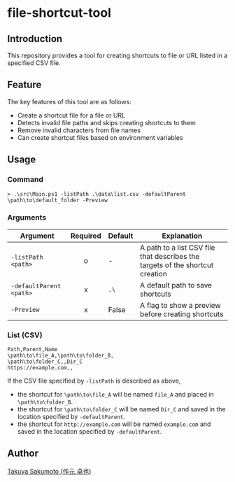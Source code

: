 # file-shortcut-tool

## Introduction

This repository provides a tool for creating shortcuts to file or URL listed in a specified CSV file.

## Feature

The key features of this tool are as follows:

- Create a shortcut file for a file or URL
- Detects invalid file paths and skips creating shortcuts to them
- Remove invalid characters from file names
- Can create shortcut files based on environment variables

## Usage

### Command

```plaintxt
> .\src\Main.ps1 -listPath .\data\list.csv -defaultParent \path\to\default_folder -Preview
```

### Arguments

| Argument | Required | Default | Explanation |
|-|:-:|-|-|
| `-listPath <path>` | o | - | A path to a list CSV file that describes the targets of the shortcut creation |
| `-defaultParent <path>` | x | `.\` | A default path to save shortcuts |
| `-Preview` | x | False | A flag to show a preview before creating shortcuts |

### List (CSV)

```csv
Path,Parent,Name
\path\to\file_A,\path\to\folder_B,
\path\to\folder_C,,Dir_C
https://example.com,,
```

If the CSV file specified by `-listPath` is described as above,

- the shortcut for `\path\to\file_A` will be named `file_A` and placed in `\path\to\folder_B`.
- the shortcut for `\path\to\folder_C` will be named `Dir_C` and saved in the location specified by `-defaultParent`.
- the shortcut for `http://example.com` will be named `example.com` and saved in the location specified by `-defaultParent`.

## Author

[Takuya Sakumoto (作元 卓也)](https://github.com/tak-sakumoto)
